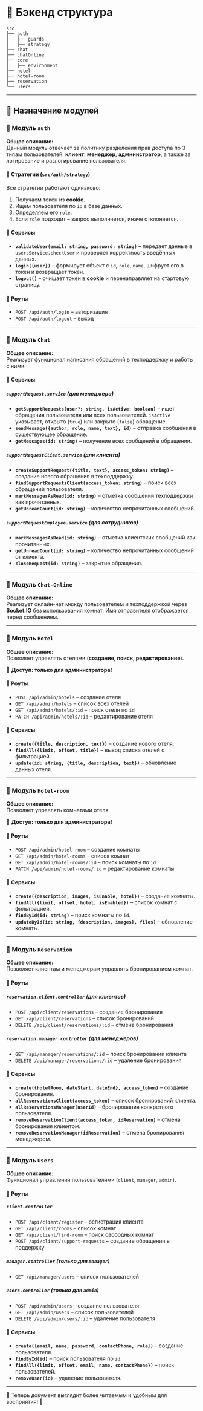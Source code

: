 # 📌 Бэкенд структура

```
src
├── auth
│   ├── guards
│   ├── strategy
├── chat
├── chatOnline
├── core
│   ├── environment
├── hotel
├── hotel-room
├── reservation
└── users
```

---

## 🔹 Назначение модулей

### 🔸 Модуль `auth`

**Общее описание:**  
Данный модуль отвечает за политику разделения прав доступа по 3 типам пользователей: **клиент**, **менеджер**, **администратор**, а также за логирование и разлогирование пользователя.

#### 🔹 Стратегии (`src/auth/strategy`)
Все стратегии работают одинаково:
1. Получаем токен из **cookie**.
2. Ищем пользователя по `id` в базе данных.
3. Определяем его `role`.
4. Если `role` подходит – запрос выполняется, иначе отклоняется.

#### 🔹 Сервисы
- **`validateUser(email: string, password: string)`** – передает данные в `usersService.checkUser` и проверяет корректность введённых данных.
- **`login({user})`** – формирует объект с `id`, `role`, `name`, шифрует его в токен и возвращает токен.
- **`logout()`** – очищает токен в **cookie** и перенаправляет на стартовую страницу.

#### 🔹 Роуты
- `POST /api/auth/login` – авторизация
- `POST /api/auth/logout` – выход

---

### 🔸 Модуль `Chat`

**Общее описание:**  
Реализует функционал написания обращений в техподдержку и работы с ними.

#### 🔹 Сервисы
##### **`supportRequest.service`** (для менеджера)
- **`getSupportRequests(user?: string, isActive: boolean)`** – ищет обращения пользователя или всех пользователей. `isActive` указывает, открыто (`true`) или закрыто (`false`) обращение.
- **`sendMessage({author, role, name, text}, id)`** – отправка сообщения в существующее обращение.
- **`getMessages(id: string)`** – получение всех сообщений в обращении.

##### **`supportRequestClient.service`** (для клиента)
- **`createSupportRequest({title, text}, access_token: string)`** – создание нового обращения в техподдержку.
- **`findSupportRequestsClient(access_token: string)`** – поиск всех обращений пользователя.
- **`markMessagesAsRead(id: string)`** – отметка сообщений техподдержки как прочитанных.
- **`getUnreadCount(id: string)`** – количество непрочитанных сообщений.

##### **`supportRequestEmployee.service`** (для сотрудников)
- **`markMessagesAsRead(id: string)`** – отметка клиентских сообщений как прочитанных.
- **`getUnreadCount(id: string)`** – количество непрочитанных сообщений от клиента.
- **`closeRequest(id: string)`** – закрытие обращения.

---

### 🔸 Модуль `Chat-Online`

**Общее описание:**  
Реализует онлайн-чат между пользователем и техподдержкой через **Socket.IO** без использования комнат. Имя отправителя отображается перед сообщением.

---

### 🔸 Модуль `Hotel`

**Общее описание:**  
Позволяет управлять отелями (**создание, поиск, редактирование**).

🚨 **Доступ: только для администратора!**

#### 🔹 Роуты
- `POST /api/admin/hotels` – создание отеля
- `GET /api/admin/hotels` – список всех отелей
- `GET /api/admin/hotels/:id` – поиск отеля по `id`
- `PATCH /api/admin/hotels/:id` – редактирование отеля

#### 🔹 Сервисы
- **`create({title, description, text})`** – создание нового отеля.
- **`findAll({limit, offset, title})`** – вывод списка отелей с фильтрацией.
- **`update(id: string, {title, description, text})`** – обновление данных отеля.

---

### 🔸 Модуль `Hotel-room`

**Общее описание:**  
Позволяет управлять комнатами отеля.

🚨 **Доступ: только для администратора!**

#### 🔹 Роуты
- `POST /api/admin/hotel-room` – создание комнаты
- `GET /api/admin/hotel-rooms` – список комнат
- `GET /api/admin/hotel-rooms/:id` – поиск комнаты по `id`
- `PATCH /api/admin/hotel-rooms/:id` – редактирование комнаты

#### 🔹 Сервисы
- **`create({description, images, isEnable, hotel})`** – создание комнаты.
- **`findAll({limit, offset, hotel, isEnabled})`** – список комнат с фильтрацией.
- **`findById(id: string)`** – поиск комнаты по `id`.
- **`updateById(id: string, {description, images}, files)`** – обновление комнаты.

---

### 🔸 Модуль `Reservation`

**Общее описание:**  
Позволяет клиентам и менеджерам управлять бронированием комнат.

#### 🔹 Роуты
##### `reservation.client.controller` (для клиентов)
- `POST /api/client/reservations` – создание бронирования
- `GET /api/client/reservations` – список бронирований
- `DELETE /api/client/reservations/:id` – отмена бронирования

##### `reservation.manager.controller` (для менеджеров)
- `GET /api/manager/reservations/:id` – поиск бронирований клиента
- `DELETE /api/manager/reservations/:id` – удаление бронирования

#### 🔹 Сервисы
- **`create({hotelRoom, dateStart, dateEnd}, access_token)`** – создание бронирования.
- **`allReservationsClient(access_token)`** – список бронирований клиента.
- **`allReservationsManager(userId)`** – бронирования конкретного пользователя.
- **`removeReservationClient(access_token, idReservation)`** – отмена бронирования клиентом.
- **`removeReservationManager(idReservation)`** – отмена бронирования менеджером.

---

### 🔸 Модуль `Users`

**Общее описание:**  
Функционал управления пользователями (`client`, `manager`, `admin`).

#### 🔹 Роуты
##### `client.controller`
- `POST /api/client/register` – регистрация клиента
- `GET /api/client/rooms` – список комнат
- `GET /api/client/find-room` – поиск свободных комнат
- `POST /api/client/support-requests` – создание обращения в поддержку

##### `manager.controller` (только для `manager`)
- `GET /api/manager/users` – список пользователей

##### `users.controller` (только для `admin`)
- `POST /api/admin/users` – создание пользователя
- `GET /api/admin/users` – список пользователей
- `DELETE /api/admin/users/:id` – удаление пользователя

#### 🔹 Сервисы
- **`create({email, name, password, contactPhone, role})`** – создание пользователя.
- **`findById(id)`** – поиск пользователя по `id`.
- **`findAll({limit, offset, email, name, contactPhone})`** – поиск пользователей.
- **`removeUser(id)`** – удаление пользователя.

---

📌 Теперь документ выглядит более читаемым и удобным для восприятия! 🚀


